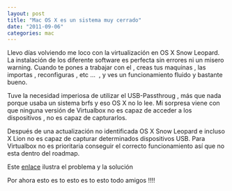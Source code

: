 ```yaml
---
layout: post
title: "Mac OS X es un sistema muy cerrado"
date: "2011-09-06"
categories: mac
---
```


Llevo días volviendo me loco con la virtualización en OS X Snow Leopard. La instalación de los diferente software es perfecta sin errores ni un misero warning. Cuando te pones a trabajar con el , creas tus maquinas , las importas , reconfiguras , etc ...  , y ves un funcionamiento fluido y bastante bueno.

Tuve la necesidad imperiosa de utilizar el USB-Passthroug , más que nada porque usaba un sistema brfs y eso OS X no lo lee. Mi sorpresa viene con que ninguna versión de Virtualbox no es capaz de acceder a los dispositivos , no es capaz de capturarlos.

Después de una actualización no identificada OS X Snow Leopard e incluso X Lion no es capaz de capturar determinados dispositivos USB. Para Virtualbox no es prioritaria conseguir el correcto funcionamiento así que no esta dentro del roadmap.

Este [enlace](https://frank.heydlauf.de/jm2c/archive/80/virtualbox-on-os-x-host-howto-mount-an-external-usb-drive "Problema OS X Virtualbox") ilustra el problema y la solución

Por ahora esto es to esto es to esto todo amigos !!!!
